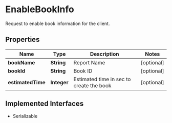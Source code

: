 

# EnableBookInfo

Request to enable book information for the client.

## Properties

Name | Type | Description | Notes
------------ | ------------- | ------------- | -------------
**bookName** | **String** | Report Name |  [optional]
**bookId** | **String** | Book ID |  [optional]
**estimatedTime** | **Integer** | Estimated time in sec to create the book |  [optional]


## Implemented Interfaces

* Serializable



